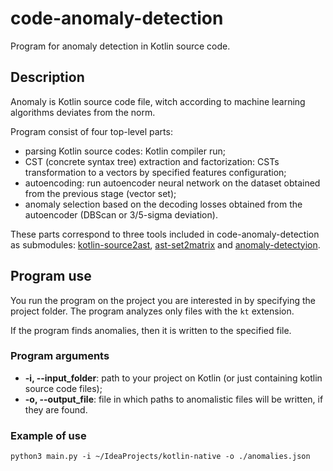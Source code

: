 # code-anomaly-detection

Program for anomaly detection in Kotlin source code.

## Description

Anomaly is Kotlin source code file, witch according to machine learning algorithms deviates from the norm.

Program consist of four top-level parts:
- parsing Kotlin source codes: Kotlin compiler run;
- CST (concrete syntax tree) extraction and factorization: CSTs transformation to a vectors by specified features configuration;
- autoencoding: run autoencoder neural network on the dataset obtained from the previous stage (vector set);
- anomaly selection based on the decoding losses obtained from the autoencoder (DBScan or 3/5-sigma deviation).

These parts correspond to three tools included in code-anomaly-detection as submodules: [kotlin-source2ast](https://github.com/PetukhovVictor/kotlin-source2ast), [ast-set2matrix](https://github.com/PetukhovVictor/ast-set2matrix) and [anomaly-detectyion](https://github.com/PetukhovVictor/anomaly-detection).

## Program use

You run the program on the project you are interested in by specifying the project folder. The program analyzes only files with the `kt` extension.

If the program finds anomalies, then it is written to the specified file.

### Program arguments

* **-i, --input_folder**: path to your project on Kotlin (or just containing kotlin source code files);
* **-o, --output_file**: file in which paths to anomalistic files will be written, if they are found.

### Example of use

```
python3 main.py -i ~/IdeaProjects/kotlin-native -o ./anomalies.json
```
